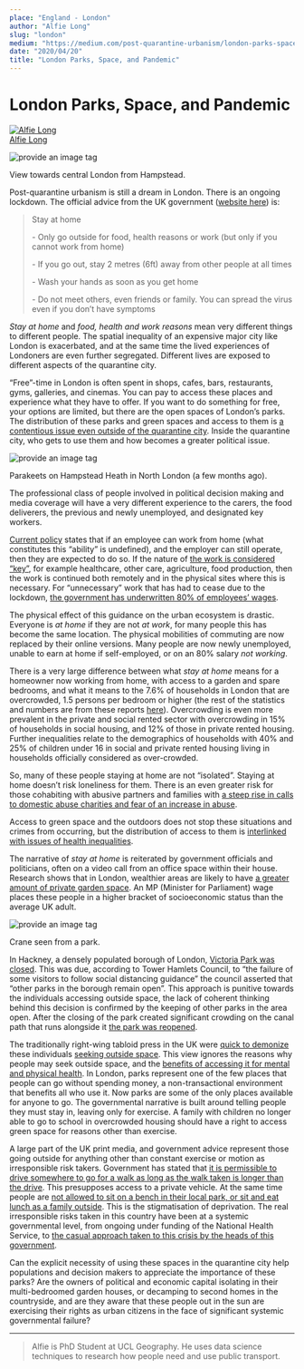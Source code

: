 ```yaml
---
place: "England - London"
author: "Alfie Long"
slug: "london"
medium: "https://medium.com/post-quarantine-urbanism/london-parks-space-and-pandemic-94e41bc4e78?source=collection_home---2------0-----------------------"
date: "2020/04/20"
title: "London Parks, Space, and Pandemic"
---
```

London Parks, Space, and Pandemic
=================================

[![Alfie Long](https://miro.medium.com/fit/c/96/96/2*jDsrQ0cy_rUt8-dYeBNqiQ.jpeg)](https://medium.com/@aclong?source=post_page-----94e41bc4e78----------------------)<br/>
[Alfie Long](https://medium.com/@aclong?source=post_page-----94e41bc4e78----------------------)

<img src="https://miro.medium.com/max/1400/1*uo7Ad4ujSHFf-WONhIcOpg.jpeg" alt="provide an image tag"/>

View towards central London from Hampstead.

Post-quarantine urbanism is still a dream in London. There is an ongoing lockdown. The official advice from the UK government ([website here](https://www.gov.uk/coronavirus)) is:

> Stay at home
> 
> \- Only go outside for food, health reasons or work (but only if you cannot work from home)
> 
> \- If you go out, stay 2 metres (6ft) away from other people at all times
> 
> \- Wash your hands as soon as you get home
> 
> \- Do not meet others, even friends or family. You can spread the virus even if you don’t have symptoms

_Stay at home_ and _food, health and work reasons_ mean very different things to different people. The spatial inequality of an expensive major city like London is exacerbated, and at the same time the lived experiences of Londoners are even further segregated. Different lives are exposed to different aspects of the quarantine city.

“Free”-time in London is often spent in shops, cafes, bars, restaurants, gyms, galleries, and cinemas. You can pay to access these places and experience what they have to offer. If you want to do something for free, your options are limited, but there are the open spaces of London’s parks. The distribution of these parks and green spaces and access to them is [a contentious issue even outside of the quarantine city](http://publications.naturalengland.org.uk/publication/5400445944070144). Inside the quarantine city, who gets to use them and how becomes a greater political issue.

<img src="https://miro.medium.com/max/1400/1*5QeVVU8OaJMDzFcXD8je5g.jpeg" alt="provide an image tag"/>

Parakeets on Hampstead Heath in North London (a few months ago).

The professional class of people involved in political decision making and media coverage will have a very different experience to the carers, the food deliverers, the previous and newly unemployed, and designated key workers.

[Current policy](https://www.gov.uk/government/publications/guidance-to-employers-and-businesses-about-covid-19/guidance-for-employers-and-businesses-on-coronavirus-covid-19) states that if an employee can work from home (what constitutes this “ability” is undefined), and the employer can still operate, then they are expected to do so. If the nature of [the work is considered “key”](https://www.gov.uk/government/publications/coronavirus-covid-19-maintaining-educational-provision/guidance-for-schools-colleges-and-local-authorities-on-maintaining-educational-provision), for example healthcare, other care, agriculture, food production, then the work is continued both remotely and in the physical sites where this is necessary. For “unnecessary” work that has had to cease due to the lockdown, [the government has underwritten 80% of employees’ wages](https://www.gov.uk/guidance/claim-for-wage-costs-through-the-coronavirus-job-retention-scheme).

The physical effect of this guidance on the urban ecosystem is drastic. Everyone is _at home_ if they are not _at work_, for many people this has become the same location. The physical mobilities of commuting are now replaced by their online versions. Many people are now newly unemployed, unable to earn at home if self-employed, or on an 80% salary _not working_.

There is a very large difference between what _stay at home_ means for a homeowner now working from home, with access to a garden and spare bedrooms, and what it means to the 7.6% of households in London that are overcrowded, 1.5 persons per bedroom or higher (the rest of the statistics and numbers are from these reports [here](https://data.london.gov.uk/dataset/housing-london)). Overcrowding is even more prevalent in the private and social rented sector with overcrowding in 15% of households in social housing, and 12% of those in private rented housing. Further inequalities relate to the demographics of households with 40% and 25% of children under 16 in social and private rented housing living in households officially considered as over-crowded.

So, many of these people staying at home are not “isolated”. Staying at home doesn’t risk loneliness for them. There is an even greater risk for those cohabiting with abusive partners and families with [a steep rise in calls to domestic abuse charities and fear of an increase in abuse](https://www.theguardian.com/society/2020/mar/31/call-for-uk-domestic-violence-refuges-to-get-coronavirus-funding).

Access to green space and the outdoors does not stop these situations and crimes from occurring, but the distribution of access to them is [interlinked with issues of health inequalities](https://assets.publishing.service.gov.uk/government/uploads/system/uploads/attachment_data/file/357411/Review8_Green_spaces_health_inequalities.pdf).

The narrative of _stay at home_ is reiterated by government officials and politicians, often on a video call from an office space within their house. Research shows that in London, wealthier areas are likely to have [a greater amount of private garden space](https://www.theguardian.com/uk-news/2020/apr/10/coronavirus-park-closures-hit-bame-and-poor-londoners-most). An MP (Minister for Parliament) wage places these people in a higher bracket of socioeconomic status than the average UK adult.

<img src="https://miro.medium.com/max/1400/1*DpC0w_1beQ4KmhYGrxVWbg.jpeg" alt="provide an image tag"/>

Crane seen from a park.

In Hackney, a densely populated borough of London, [Victoria Park was closed](https://twitter.com/TowerHamletsNow/status/1242925385865707521). This was due, according to Tower Hamlets Council, to “the failure of some visitors to follow social distancing guidance” the council asserted that “other parks in the borough remain open”. This approach is punitive towards the individuals accessing outside space, the lack of coherent thinking behind this decision is confirmed by the keeping of other parks in the area open. After the closing of the park created significant crowding on the canal path that runs alongside it [the park was reopened](https://www.standard.co.uk/news/london/victoria-park-reopens-police-lockdown-a4412516.html).

The traditionally right-wing tabloid press in the UK were [quick to demonize](https://www.dailymail.co.uk/news/article-8212021/Easter-Sunday-sunbathers-ignore-coronavirus-lockdown-measures.html) these individuals [seeking outside space](https://www.thesun.co.uk/news/11326800/coronavirus-lockdown-advice-ignored-sun/). This view ignores the reasons why people may seek outside space, and the [benefits of accessing it for mental and physical health](http://www.euro.who.int/en/health-topics/environment-and-health/urban-health/publications/2016/urban-green-spaces-and-health-a-review-of-evidence-2016). In London, parks represent one of the few places that people can go without spending money, a non-transactional environment that benefits all who use it. Now parks are some of the only places available for anyone to go. The governmental narrative is built around telling people they must stay in, leaving only for exercise. A family with children no longer able to go to school in overcrowded housing should have a right to access green space for reasons other than exercise.

A large part of the UK print media, and government advice represent those going outside for anything other than constant exercise or motion as irresponsible risk takers. Government has stated that [it is permissible to drive somewhere to go for a walk as long as the walk taken is longer than the drive](https://www.telegraph.co.uk/news/2020/04/19/can-walk-dog-lockdown-exercise-uk-rules/). This presupposes access to a private vehicle. At the same time people are [not allowed to sit on a bench in their local park, or sit and eat lunch as a family outside](https://www.gov.uk/government/news/coronavirus-guidance-on-access-to-green-spaces). This is the stigmatisation of deprivation. The real irresponsible risks taken in this country have been at a systemic governmental level, from ongoing under funding of the National Health Service, to [the casual approach taken to this crisis by the heads of this government](https://www.reuters.com/article/us-health-coronavirus-britain-handshake/uk-pm-johnson-coronavirus-will-not-stop-me-shaking-hands-idUSKBN20Q1IO).

Can the explicit necessity of using these spaces in the quarantine city help populations and decision makers to appreciate the importance of these parks? Are the owners of political and economic capital isolating in their multi-bedroomed garden houses, or decamping to second homes in the countryside, and are they aware that these people out in the sun are exercising their rights as urban citizens in the face of significant systemic governmental failure?

* * *

> Alfie is PhD Student at UCL Geography. He uses data science techniques to research how people need and use public transport.
